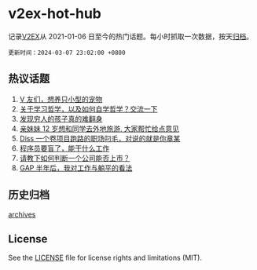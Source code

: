 # v2ex-hot-hub

 记录[V2EX](https://www.v2ex.com/)从 2021-01-06 日至今的热门话题。每小时抓取一次数据，按天[归档](archives)。

`更新时间：2024-03-07 23:02:00 +0800`

## 热议话题

1. [V 友们，想养只小型的宠物](https://www.v2ex.com/t/1021336)
1. [关于学习哲学，以及如何自学哲学？交流一下](https://www.v2ex.com/t/1021321)
1. [发现穷人的孩子真的难翻身](https://www.v2ex.com/t/1021542)
1. [亲妹妹 12 岁想和同学去外地旅游, 大家帮忙给点意见](https://www.v2ex.com/t/1021473)
1. [Diss 一个卷项目跑路的职场叼毛，对说的就是你章某](https://www.v2ex.com/t/1021362)
1. [程序员要盲了，能干什么工作](https://www.v2ex.com/t/1021352)
1. [请教下如何判断一个公司能否上市？](https://www.v2ex.com/t/1021295)
1. [GAP 半年后，我对工作与躺平的看法](https://www.v2ex.com/t/1021281)

## 历史归档

[archives](archives)

## License

See the [LICENSE](LICENSE) file for license rights and limitations (MIT).
